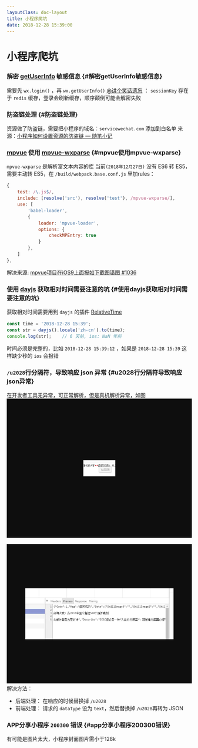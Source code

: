 ```yaml
---
layoutClass: doc-layout
title: 小程序爬坑
date: 2018-12-28 15:39:00
---
```



# 小程序爬坑

### 解密 [getUserInfo](https://developers.weixin.qq.com/miniprogram/dev/api/open-api/user-info/wx.getUserInfo.html) 敏感信息 {#解密getUserInfo敏感信息}
  需要先 ```wx.login()``` ，再 ```wx.getUserInfo()```
  [@讲个笑话遗忘](https://www.jianshu.com/u/c162292f6402) ： ```sessionKey``` 存在于 ```redis``` 缓存，登录会刷新缓存，顺序颠倒可能会解密失败



### 防盗链处理 {#防盗链处理}
  资源做了防盗链，需要把小程序的域名：```servicewechat.com``` 添加到白名单
  来源：[小程序如何设置资源的防盗链 — 随笔小记](https://juejin.im/post/5bff28bc518825689f1b3b70)



### [mpvue](https://github.com/Meituan-Dianping/mpvue) 使用 [mpvue-wxparse](https://github.com/F-loat/mpvue-wxParse)  {#mpvue使用mpvue-wxparse}
  ```mpvue-wxparse``` 是解析富文本内容的库
  当前```(2018年12月27日)``` 没有 ES6 转 ES5，需要主动转 ES5，在 ```/build/webpack.base.conf.js``` 里加rules：
  ```javascript
  {
	  test: /\.js$/, 
	  include: [resolve('src'), resolve('test'), /mpvue-wxparse/],
	  use: [ 
		  'babel-loader', 
		  { 
			  loader: 'mpvue-loader', 
			  options: { 
				  checkMPEntry: true
			  } 
		  }, 
	  ] 
  },
  ```
  解决来源: [mpvue项目在iOS9上面报如下截图错图 #1036](https://github.com/Meituan-Dianping/mpvue/issues/1036)



### 使用 [dayjs](https://github.com/iamkun/dayjs) 获取相对时间需要注意的坑  {#使用dayjs获取相对时间需要注意的坑}
  获取相对时间需要用到 ``` dayjs ``` 的插件 [RelativeTime](https://github.com/iamkun/dayjs/blob/master/docs/zh-cn/Plugin.md#relativetime)
  ```javascript
  const time = '2018-12-28 15:39';
  const str = dayjs().locale('zh-cn').to(time);
  console.log(str);    // 6 天前, ios: NaN 年前
  ```
  时间必须是完整的，比如 ``` 2018-12-28 15:39:12 ``` ，如果是 ``` 2018-12-28 15:39 ``` 这样缺少秒的 ```ios``` 会报错



### ```/u2028```行分隔符，导致响应 json 异常  {#u2028行分隔符导致响应json异常}
在开发者工具无异常，可正常解析，但是真机解析异常，如图
![开发者工具会有提示](../../assets/img/works/weapp/4853363-eec24a259212a291.png)

![使用真机调试](../../assets/img/works/weapp/4853363-731c08d87275413f.png)
解决方法：
  + 后端处理：
      在响应的时候替换掉 ```/u2028```
  + 前端处理：
      请求的 ```dataType``` 设为 ```text```，然后替换掉 ```/u2028```再转为 JSON


### APP分享小程序 ```200300``` 错误  {#app分享小程序200300错误}
有可能是图片太大，小程序封面图片需小于128k